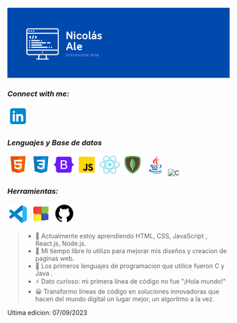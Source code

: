 

![Banner](Nicolas.png)

### ***Connect with me:***
   ![Linkedin](icons8-linkedin-48.png)
### ***Lenguajes y Base de datos***
   ![HTML](icons8-html-48.png)
   ![CSS](icons8-css3-48.png)
   ![Boostrap](icons8-oreja-48.png)
   ![JavaScript](icons8-javascript-48.png)
   ![React](icons8-reaccionar-nativo-48.png)
   ![MongoDb](icons8-mongodb-48.png)
   ![Java](icons8-logotipo-de-java-coffee-cup-48.png)
   ![C](icons8-c-programación-48.png)

   ### ***Herramientas:***
   ![VisualStudioCode](icons8-visual-studio-code-2019-48.png)
   ![CodeBlock](icons8-code-blocks-48.png)
   ![Github](icons8-github-50.png)

> - 🌱 Actualmente estoy aprendiendo HTML, CSS, JavaScript , React.js, Node.js.
> - 🔭 Mi tiempo libre lo utilizo para mejorar mis diseños y creacion de paginas web.
> - 💬 Los primeros lenguajes de programacion que utilice fueron C y Java .
> - ⚡ Dato curioso: mi primera línea de código no fue "¡Hola mundo!"
> - 😀 Transformo líneas de código en soluciones innovadoras que hacen del mundo digital un lugar mejor, un algoritmo a la vez.


Ultima edicion: 07/09/2023
